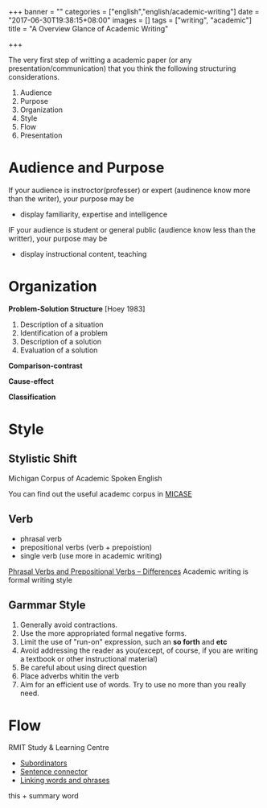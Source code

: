 +++
banner = ""
categories = ["english","english/academic-writing"]
date = "2017-06-30T19:38:15+08:00"
images = []
tags = ["writing", "academic"]
title = "A Overview Glance of Academic Writing"

+++

<!--more-->

The very first step of writting a academic paper (or any presentation/communication) that you think the following structuring considerations.

1. Audience
2. Purpose
3. Organization
4. Style
5. Flow
6. Presentation

# Audience and Purpose

If your audience is instroctor(professer) or expert (audinence know more than the writer), your purpose may be
- display familiarity, expertise and intelligence

IF your audience is student or general public (audience know less than the writter), your purpose may be
- display instructional content, teaching

# Organization

**Problem-Solution Structure** [Hoey 1983] 

1. Description of a situation
2. Identification of a problem
3. Description of a solution
4. Evaluation of a solution

**Comparison-contrast**

**Cause-effect**

**Classification**


# Style

## Stylistic Shift

Michigan Corpus of Academic Spoken English

You can find out the useful academc corpus in [MICASE](https://quod.lib.umich.edu/cgi/c/corpus/corpus?c=micase;page=simple)

## Verb 
- phrasal verb
- prepositional verbs (verb + prepoistion)
- single verb (use more in academic writing)

[Phrasal Verbs and Prepositional Verbs – Differences](http://www.englisch-hilfen.de/en/grammar/phrasal_prepositional_verbs.htm)
Academic writing is formal writing style

## Garmmar Style
1. Generally avoid contractions.
2. Use the more appropriated formal negative forms.
3. Limit the use of "run-on" expression, such an **so forth** and **etc**
4. Avoid addressing the reader as you(except, of course, if you are writing a textbook or other instructional material)
5. Be careful about using direct question
6. Place adverbs whitin the verb
7. Aim for an efficient use of words. Try to use no more than you really need.

# Flow

RMIT Study & Learning Centre
- [Subordinators](https://www.dlsweb.rmit.edu.au/lsu/content/4_writingskills/writing_tuts/linking_LL/subordinators.html)
- [Sentence connector](https://www.dlsweb.rmit.edu.au/lsu/content/4_writingskills/writing_tuts/linking_LL/sentence.html)
- [Linking words and phrases](https://www.dlsweb.rmit.edu.au/lsu/content/4_writingskills/writing_tuts/linking_LL/linking3.html)


this + summary word